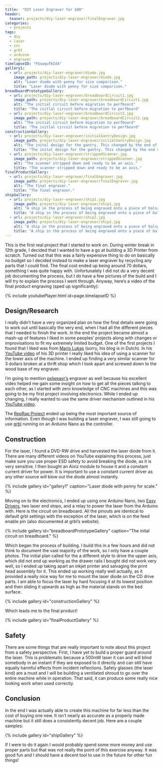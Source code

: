 ```yaml
---
title:  "DIY Laser Engraver for $80"
header:
  teaser: projects/diy-laser-engraver/finalEngraver.jpg
categories:
  - projects
tags:
  - diy
  - laser
  - cnc
  - grbl
  - arduino
  - engraver
timelapseID: "FGswquf6Id4"
gallery1:
  - url: projects/diy-laser-engraver/diode.jpg
    image_path: projects/diy-laser-engraver/diode.jpg
    alt: "Laser diode with penny for size comparison."
    title: "Laser diode with penny for size comparison."
breadboardPrototypeGallery:
  - url: projects/diy-laser-engraver/breadboardCircuit1.jpg
    image_path: projects/diy-laser-engraver/breadboardCircuit1.jpg
    alt: "The initial circuit before migration to perfboard"
    title: "The initlal circuit before migration to perfboard"
  - url: projects/diy-laser-engraver/breadboardCircuit2.jpg
    image_path: projects/diy-laser-engraver/breadboardCircuit2.jpg
    alt: "The initial circuit before migration to perfboard"
    title: "The initlal circuit before migration to perfboard"
constructionGallery:
  - url: projects/diy-laser-engraver/initialGantryDesign.jpg
    image_path: projects/diy-laser-engraver/initialGantryDesign.jpg
    alt: "The inital design for the gantry. This changed by the end of it all."
    title: "The inital design for the gantry. This changed by the end of it all."
  - url: projects/diy-laser-engraver/strippedScanner.jpg
    image_path: projects/diy-laser-engraver/strippedScanner.jpg
    alt: "The scanner stripped down and ready to be an axis."
    title: "The scanner stripped down and ready to be an axis."
finalProductGallery:
  - url: projects/diy-laser-engraver/finalEngraver.jpg
    image_path: projects/diy-laser-engraver/finalEngraver.jpg
    alt: "The final engraver."
    title: "The final engraver."
shipGallery:
  - url: projects/diy-laser-engraver/ship1.jpg
    image_path: projects/diy-laser-engraver/ship1.jpg
    alt: "A ship in the process of being engraved onto a piece of balsa."
    title: "A ship in the process of being engraved onto a piece of balsa."
  - url: projects/diy-laser-engraver/ship2.jpg
    image_path: projects/diy-laser-engraver/ship2.jpg
    alt: "A ship in the process of being engraved onto a piece of balsa."
    title: "A ship in the process of being engraved onto a piece of balsa."
---
```


This is the first real project that I started to work on. During winter break in
12th grade, I decided that I wanted to have a go at building a 3D Printer from
scratch. Turned out that this was a fairly expensive thing to do on basically
no budget so I decided instead to make a laser engraver by recycling any parts
that I could find. The final cost ended up being around 70 dollars, something I
was quite happy with. Unfortunately I did not do a very decent job documenting
the process, but I do have a few pictures of the build and I will try to explain
the process I went through. Anyway, here’s a video of the final product
engraving (sped up significantly):

{% include youtubePlayer.html id=page.timelapseID %}

## Design/Research

I really didn’t have a very organized plan on how the final details were going
to work out until basically the very end, when I had all the different pieces
that I needed to finish the work. In the end the project became almost a mash-up
of features I liked in some peoples’ projects along with changes or
improvisations to fit my extremely limited budget. One of the first projects I
found that I liked was from [Mario Lukas](http://www.mariolukas.de/) (sorry, his
blog is in Dutch). In his [YouTube video](https://www.youtube.com/watch?v=3EZFL9W5wNk)
of his 3D printer I really liked his idea of using a scanner for the lower axis
of the machine. I ended up finding a very similar scanner for 3 dollars broken
at a thrift shop which I took apart and screwed down to the wood base of my
engraver.

I’m going to mention [pxlweavr’s](http://pxlweavr.com/) engraver as well because
his excellent video helped me gain some insight on how to get all the pieces
talking to each other, as I started with zero knowledge of CNC machines and this
was going to be my first project involving electronics. While I ended up
changing, I really wanted to use the same driver mechanism outlined in his
[YouTube video](https://www.youtube.com/watch?v=xxQ33cNIXxU).

The [RepRap Project](http://reprap.org/wiki/Main_Page) ended up being the most
important source of information. Even though I was building a laser engraver, I
was still going to use [grbl](https://github.com/grbl/grbl) running on an
Arduino Nano as the controller.

## Construction

For the laser, I found a DVD-RW drive and harvested the laser diode from it.
There are many different videos on YouTube explaining this process, just make
sure you use proper ESD safety to avoid breaking the diode, as it is very
sensitive. I then bought an Aixiz module to house it and a constant current
driver for power. It is important to use a constant current driver as any other
source will blow out the diode almost instantly.

{% include gallery id="gallery1" caption="Laser diode with penny for scale." %}

Moving on to the electronics, I ended up using one Arduino Nano, two
[Easy Drivers](http://www.schmalzhaus.com/EasyDriver/), two laser end stops, and
a relay to power the laser from the Arduino with. Here is the circuit on
breadboard. All the pinouts are identical to default grbl settings with the
exception of the laser, which is on the feed enable pin (also documented at
grbl’s website).

{% include gallery id="breadboardPrototypeGallery" caption="The inital circuit
on breadboard." %}

Which began the process of building. I build this in a few hours and did not
think to document the vast majority of the work, so I only have a couple photos.
The initial plan called for the a different style to drive the upper axis, which
did not end up working as the drawer rails I bought did not work very well, so I
ended up taking apart an inkjet printer and salvaging the print head assembly
for it. This ended up working really well actually, as it provided a really nice
way for me to mount the laser diode on the CD drive parts. I am able to focus
the laser by hard focusing it at its lowest position and then sliding it upwards
as high as the material stands on the bed surface.

{% include gallery id="constructionGallery" %}

Which leads me to the final product!

{% include gallery id="finalProductGallery" %}

## Safety

There are some things that are really important to note about this project from
a safety perspective. First, I have yet to build a proper guard around the
laser. This is problematic because a 500mW laser it can and will blind somebody
in an instant if they are exposed to it directly and can still have equally
harmful effects from incident reflections. Safety glasses (the laser kind) are a
must and I will be building a ventilated shroud to go over the entire machine
while in operation. That said, it can produce some really nice looking work when
used correctly.

## Conclusion

In the end I was actually able to create this machine for far less than the cost
of buying one new. It isn’t nearly as accurate as a properly made machine but it
still does a consistently decent job. Here are a couple samples:

{% include gallery id="shipGallery" %}

If I were to do it again I would probably spend some more money and use proper
parts but that was not really the point of this exercise anyway. It was good fun
and I should have a decent tool to use in the future for other fun things!
